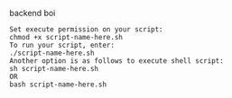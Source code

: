 backend boi


    Set execute permission on your script:
    chmod +x script-name-here.sh
    To run your script, enter:
    ./script-name-here.sh
    Another option is as follows to execute shell script:
    sh script-name-here.sh
    OR
    bash script-name-here.sh